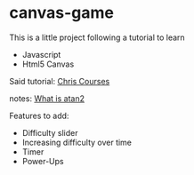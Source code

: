 # canvas-game

This is a little project following a tutorial to learn 
 - Javascript
 - Html5 Canvas

Said tutorial:
[Chris Courses](https://youtu.be/eI9idPTT0c4)

notes:
[What is atan2](https://ryankubik.com/blog/atan2)

Features to add:
 - Difficulty slider
 - Increasing difficulty over time
 - Timer
 - Power-Ups
